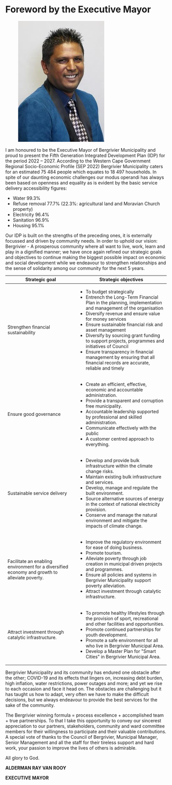 # Foreword by the Executive Mayor

<div align="left">

<figure><img src=".gitbook/assets/-005-001.jpg" alt=""><figcaption></figcaption></figure>

</div>

I am honoured to be the Executive Mayor of Bergrivier Municipality and proud to present the Fifth Generation Integrated Development Plan (IDP) for the period 2022 – 2027. According to the Western Cape Government Regional Socio-Economic Profile (SEP 2022) Bergrivier Municipality caters for an estimated 75 484 people which equates to 18 497 households. In spite of our daunting economic challenges our modus operandi has always been based on openness and equality as is evident by the basic service delivery accessibility figures:

* Water 99.3%
* Refuse removal 77.7% (22.3%: agricultural land and Moravian Church property)
* Electricity 96.4%
* Sanitation 96.9%
* Housing 95.1%

Our IDP is built on the strengths of the preceding ones, it is externally focussed and driven by community needs. In order to uphold our vision: Bergrivier - A prosperous community where all want to live, work, learn and play in a dignified manner; we have once again refined our strategic goals and objectives to continue making the biggest possible impact on economic and social development while we endeavour to strengthen relationships and the sense of solidarity among our community for the next 5 years.

<table data-card-size="large" data-view="cards"><thead><tr><th>Strategic goal</th><th>Strategic objectives</th></tr></thead><tbody><tr><td>Strengthen financial sustainability</td><td><ul><li>To budget strategically</li><li>Entrench the Long-Term Financial Plan in the planning, implementation and management of the organisation</li><li>Diversify revenue and ensure value for money services</li><li>Ensure sustainable financial risk and asset management</li><li>Diversify by sourcing grant funding to support projects, programmes and initiatives of Council</li><li>Ensure transparency in financial management by ensuring that all financial records are accurate, reliable and timely</li></ul></td></tr><tr><td>Ensure good governance</td><td><ul><li>Create an efficient, effective, economic and accountable administration.</li><li>Provide a transparent and corruption free municipality.</li><li>Accountable leadership supported by professional and skilled administration.</li><li>Communicate effectively with the public</li><li>A customer centred approach to everything.</li></ul></td></tr><tr><td>Sustainable service delivery</td><td><ul><li>Develop and provide bulk infrastructure within the climate change risks.</li><li>Maintain existing bulk infrastructure and services.</li><li>Develop, manage and regulate the built environment.</li><li>Source alternative sources of energy in the context of national electricity provision.</li><li>Conserve and manage the natural environment and mitigate the impacts of climate change.</li></ul></td></tr><tr><td>Facilitate an enabling environment for a diversified economy and growth to alleviate poverty.</td><td><ul><li>Improve the regulatory environment for ease of doing business.</li><li>Promote tourism.</li><li>Alleviate poverty through job creation in municipal driven projects and programmes.</li><li>Ensure all policies and systems in Bergrivier Municipality support poverty alleviation.</li><li>Attract investment through catalytic infrastructure.</li></ul></td></tr><tr><td>Attract investment through catalytic infrastructure.</td><td><ul><li>To promote healthy lifestyles through the provision of sport, recreational and other facilities and opportunities.</li><li>Promote continued partnerships for youth development.</li><li>Promote a safe environment for all who live in Bergrivier Municipal Area.</li><li>Develop a Master Plan for "Smart Cities" in Bergrivier Municipal Area.</li></ul></td></tr></tbody></table>

Bergrivier Municipality and its community has endured one obstacle after the other; COVID-19 and its effects that lingers on, increasing debt burden, high inflation, water restrictions, power outages and more; and yet we rise to each occasion and face it head on. The obstacles are challenging but it has taught us how to adapt, very often we have to make the difficult decisions, but we always endeavour to provide the best services for the sake of the community.

The Bergrivier winning formula = process excellence + accomplished team + true partnerships. To that I take this opportunity to convey our sincerest appreciation to our partners, stakeholders, community and ward committee members for their willingness to participate and their valuable contributions. A special vote of thanks to the Council of Bergrivier, Municipal Manager, Senior Management and all the staff for their tireless support and hard work, your passion to improve the lives of others is admirable.

All glory to God.

**ALDERMAN RAY VAN ROOY**

**EXECUTIVE MAYOR**
